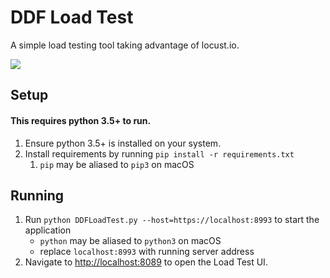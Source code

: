 # DDF Load Test

A simple load testing tool taking advantage of locust.io.

![](http://ddf.slackexception.com/weight.png)

## Setup

#### This requires python 3.5+ to run.

1. Ensure python 3.5+ is installed on your system.
2. Install requirements by running `pip install -r requirements.txt`
    1. `pip` may be aliased to `pip3` on macOS


## Running
1. Run `python DDFLoadTest.py --host=https://localhost:8993` to start the application
    - `python` may be aliased to `python3` on macOS
    - replace `localhost:8993` with running server address
2. Navigate to [http://localhost:8089](http://localhost:8089) to open the Load Test UI.


